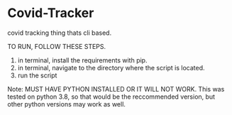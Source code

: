 # Covid-Tracker
covid tracking thing thats cli based.

TO RUN, FOLLOW THESE STEPS.
1. in terminal, install the requirements with pip. 
2. in terminal, navigate to the directory where the script is located.
3. run the script

Note: MUST HAVE PYTHON INSTALLED OR IT WILL NOT WORK. This was tested on python 3.8, so that would be the reccommended version, but other python versions may work as well.
